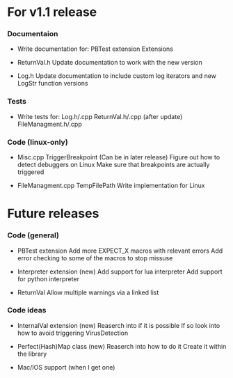 # For v1.1 release

### Documentaion

- Write documentation for:
    PBTest extension
    Extensions

- ReturnVal.h
    Update documentation to work with the new version

- Log.h
    Update documentation to include custom log iterators and new LogStr function versions

### Tests

- Write tests for:
    Log.h/.cpp
    ReturnVal.h/.cpp (after update)
    FileManagment.h/.cpp

### Code (linux-only)

- Misc.cpp TriggerBreakpoint (Can be in later release)
    Figure out how to detect debuggers on Linux
    Make sure that breakpoints are actually triggered

- FileManagment.cpp TempFilePath
    Write implementation for Linux

# Future releases

### Code (general)

- PBTest extension
    Add more EXPECT_X macros with relevant errors
    Add error checking to some of the macros to stop missuse

- Interpreter extension (new)
    Add support for lua interpreter
    Add support for python interpreter

- ReturnVal
    Allow multiple warnings via a linked list

### Code ideas

- InternalVal extension (new)
    Reaserch into if it is possible
    If so look into how to avoid triggering VirusDetection

- Perfect(Hash)Map class (new)
    Reaserch into how to do it
    Create it within the library

- Mac/IOS support (when I get one)
